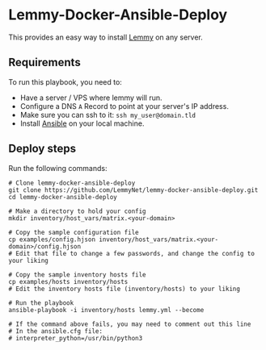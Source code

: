 # Lemmy-Docker-Ansible-Deploy

This provides an easy way to install [Lemmy](https://github.com/LemmyNet/lemmy) on any server.

## Requirements

To run this playbook, you need to:

- Have a server / VPS where lemmy will run.
- Configure a DNS `A` Record to point at your server's IP address.
- Make sure you can ssh to it: `ssh my_user@domain.tld`
- Install [Ansible](https://www.ansible.com/) on your local machine.


## Deploy steps

Run the following commands:

```
# Clone lemmy-docker-ansible-deploy
git clone https://github.com/LemmyNet/lemmy-docker-ansible-deploy.git
cd lemmy-docker-ansible-deploy

# Make a directory to hold your config
mkdir inventory/host_vars/matrix.<your-domain>

# Copy the sample configuration file 
cp examples/config.hjson inventory/host_vars/matrix.<your-domain>/config.hjson
# Edit that file to change a few passwords, and change the config to your liking

# Copy the sample inventory hosts file 
cp examples/hosts inventory/hosts
# Edit the inventory hosts file (inventory/hosts) to your liking

# Run the playbook
ansible-playbook -i inventory/hosts lemmy.yml --become

# If the command above fails, you may need to comment out this line
# In the ansible.cfg file:
# interpreter_python=/usr/bin/python3
```
